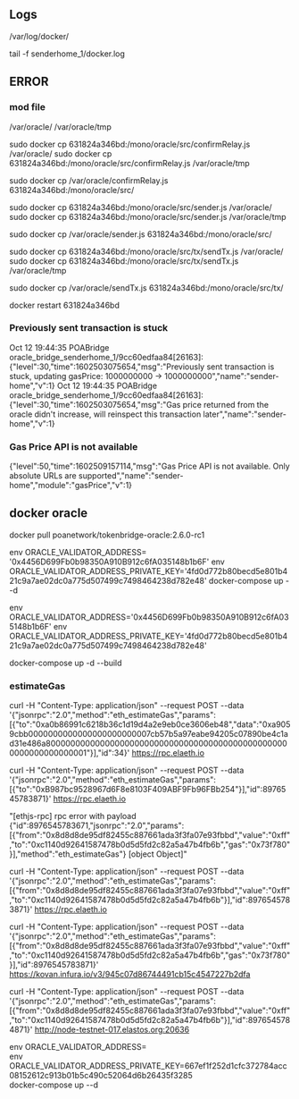 

## Logs

/var/log/docker/

tail -f senderhome_1/docker.log

## ERROR

### mod file

/var/oracle/
/var/oracle/tmp

sudo docker cp  631824a346bd:/mono/oracle/src/confirmRelay.js /var/oracle/
sudo docker cp  631824a346bd:/mono/oracle/src/confirmRelay.js /var/oracle/tmp

sudo docker cp  /var/oracle/confirmRelay.js  631824a346bd:/mono/oracle/src/

sudo docker cp  631824a346bd:/mono/oracle/src/sender.js /var/oracle/
sudo docker cp  631824a346bd:/mono/oracle/src/sender.js /var/oracle/tmp

sudo docker cp  /var/oracle/sender.js  631824a346bd:/mono/oracle/src/

sudo docker cp  631824a346bd:/mono/oracle/src/tx/sendTx.js /var/oracle/
sudo docker cp  631824a346bd:/mono/oracle/src/tx/sendTx.js /var/oracle/tmp

sudo docker cp  /var/oracle/sendTx.js  631824a346bd:/mono/oracle/src/tx/

docker restart 631824a346bd

### Previously sent transaction is stuck

Oct 12 19:44:35 POABridge oracle_bridge_senderhome_1/9cc60edfaa84[26163]: {"level":30,"time":1602503075654,"msg":"Previously sent transaction is stuck, updating gasPrice: 1000000000 -> 1000000000","name":"sender-home","v":1}
Oct 12 19:44:35 POABridge oracle_bridge_senderhome_1/9cc60edfaa84[26163]: {"level":30,"time":1602503075654,"msg":"Gas price returned from the oracle didn't increase, will reinspect this transaction later","name":"sender-home","v":1}

### Gas Price API is not available

{"level":50,"time":1602509157114,"msg":"Gas Price API is not available. Only absolute URLs are supported","name":"sender-home","module":"gasPrice","v":1}


## docker oracle

docker pull poanetwork/tokenbridge-oracle:2.6.0-rc1

env ORACLE_VALIDATOR_ADDRESS= '0x4456D699Fb0b98350A910B912c6fA035148b1b6F'
  env ORACLE_VALIDATOR_ADDRESS_PRIVATE_KEY='4fd0d772b80becd5e801b421c9a7ae02dc0a775d507499c7498464238d782e48' docker-compose up --d


  env ORACLE_VALIDATOR_ADDRESS='0x4456D699Fb0b98350A910B912c6fA035148b1b6F'
  env ORACLE_VALIDATOR_ADDRESS_PRIVATE_KEY='4fd0d772b80becd5e801b421c9a7ae02dc0a775d507499c7498464238d782e48'

  docker-compose up -d --build


### estimateGas

  curl -H "Content-Type: application/json" --request POST --data '{"jsonrpc":"2.0","method":"eth_estimateGas","params":[{"to":"0xa0b86991c6218b36c1d19d4a2e9eb0ce3606eb48","data":"0xa9059cbb0000000000000000000000007cb57b5a97eabe94205c07890be4c1ad31e486a80000000000000000000000000000000000000000000000000000000000000001"}],"id":34}' https://rpc.elaeth.io

  curl -H "Content-Type: application/json" --request POST --data '{"jsonrpc":"2.0","method":"eth_estimateGas","params":[{"to":"0xB987bc9528967d6F8e8103F409ABF9Fb96FBb254"}],"id":8976545783871}' https://rpc.elaeth.io


"[ethjs-rpc] rpc error with payload {"id":8976545783671,"jsonrpc":"2.0","params":[{"from":"0x8d8d8de95df82455c887661ada3f3fa07e93fbbd","value":"0xff","to":"0xc1140d92641587478b0d5d5fd2c82a5a47b4fb6b","gas":"0x73f780"}],"method":"eth_estimateGas"} [object Object]"


  curl -H "Content-Type: application/json" --request POST --data '{"jsonrpc":"2.0","method":"eth_estimateGas","params":[{"from":"0x8d8d8de95df82455c887661ada3f3fa07e93fbbd","value":"0xff","to":"0xc1140d92641587478b0d5d5fd2c82a5a47b4fb6b"}],"id":8976545783871}' https://rpc.elaeth.io


  curl -H "Content-Type: application/json" --request POST --data '{"jsonrpc":"2.0","method":"eth_estimateGas","params":[{"from":"0x8d8d8de95df82455c887661ada3f3fa07e93fbbd","value":"0xff","to":"0xc1140d92641587478b0d5d5fd2c82a5a47b4fb6b","gas":"0x73f780"}],"id":8976545783871}' https://kovan.infura.io/v3/945c07d86744491cb15c4547227b2dfa


  curl -H "Content-Type: application/json" --request POST --data '{"jsonrpc":"2.0","method":"eth_estimateGas","params":[{"from":"0x8d8d8de95df82455c887661ada3f3fa07e93fbbd","value":"0xff","to":"0xc1140d92641587478b0d5d5fd2c82a5a47b4fb6b"}],"id":8976545784871}'  http://node-testnet-017.elastos.org:20636


  env ORACLE_VALIDATOR_ADDRESS=<validator address> \
  env ORACLE_VALIDATOR_ADDRESS_PRIVATE_KEY=667ef1f252d1cfc372784acc08152612c913b01b5c490c52064d6b26435f3285 \
  docker-compose up --d